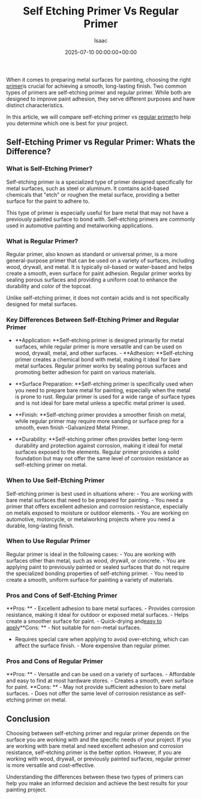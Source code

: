 ﻿---
title: Self Etching Primer Vs Regular Primer
description: When it comes to preparing metal surfaces for painting, choosing the right primer is crucial for achieving a smooth, long-lasting finish.
slug: /self-etching-primer-vs-regular-primer/
date: 2025-07-10 00:00:00+00:00
lastmod: 2025-07-10 00:00:00+03:00
author: Isaac
categories:
- Guide
- Paint
tags:
- guide
- primer
- regular
layout: post
---

When it comes to preparing metal surfaces for painting, choosing the right [primer](https://pestpolicy.com/best-bonding-primer-for-kitchen-cabinets/)is crucial for achieving a smooth, long-lasting finish. Two common types of primers are self-etching primer and regular primer. While both are designed to improve paint adhesion, they serve different purposes and have distinct characteristics.

In this article, we will compare self-etching primer vs [regular primer](https://pestpolicy.com/best-primer-for-oak-cabinets/)to help you determine which one is best for your project.

##  Self-Etching Primer vs Regular Primer: Whats the Difference?

###  What is Self-Etching Primer?

Self-etching primer is a specialized type of primer designed specifically for metal surfaces, such as steel or aluminum. It contains acid-based chemicals that "etch" or roughen the metal surface, providing a better surface for the paint to adhere to.

This type of primer is especially useful for bare metal that may not have a previously painted surface to bond with. Self-etching primers are commonly used in automotive painting and metalworking applications.

###  What is Regular Primer?

Regular primer, also known as standard or universal primer, is a more general-purpose primer that can be used on a variety of surfaces, including wood, drywall, and metal. It is typically oil-based or water-based and helps create a smooth, even surface for paint adhesion. Regular primer works by sealing porous surfaces and providing a uniform coat to enhance the durability and color of the topcoat.

Unlike self-etching primer, it does not contain acids and is not specifically designed for metal surfaces.

###  Key Differences Between Self-Etching Primer and Regular Primer

- **Application: **Self-etching primer is designed primarily for metal surfaces, while regular primer is more versatile and can be used on wood, drywall, metal, and other surfaces. - **Adhesion: **Self-etching primer creates a chemical bond with metal, making it ideal for bare metal surfaces. Regular primer works by sealing porous surfaces and promoting better adhesion for paint on various materials.

- **Surface Preparation: **Self-etching primer is specifically used when you need to prepare bare metal for painting, especially when the metal is prone to rust. Regular primer is used for a wide range of surface types and is not ideal for bare metal unless a specific metal primer is used.

- **Finish: **Self-etching primer provides a smoother finish on metal, while regular primer may require more sanding or surface prep for a smooth, even finish -Galvanized Metal Primer.

- **Durability: **Self-etching primer often provides better long-term durability and protection against corrosion, making it ideal for metal surfaces exposed to the elements. Regular primer provides a solid foundation but may not offer the same level of corrosion resistance as self-etching primer on metal.

###  When to Use Self-Etching Primer

Self-etching primer is best used in situations where: - You are working with bare metal surfaces that need to be prepared for painting. - You need a primer that offers excellent adhesion and corrosion resistance, especially on metals exposed to moisture or outdoor elements. - You are working on automotive, motorcycle, or metalworking projects where you need a durable, long-lasting finish.

###  When to Use Regular Primer

Regular primer is ideal in the following cases: - You are working with surfaces other than metal, such as wood, drywall, or concrete. - You are applying paint to previously painted or sealed surfaces that do not require the specialized bonding properties of self-etching primer. - You need to create a smooth, uniform surface for painting a variety of materials.

###  Pros and Cons of Self-Etching Primer

**Pros: ** - Excellent adhesion to bare metal surfaces. - Provides corrosion resistance, making it ideal for outdoor or exposed metal surfaces. - Helps create a smoother surface for paint. - Quick-drying and[easy to apply](https://pestpolicy.com/should-i-use-water-based-or-silicone-based-primer-in-painting/)**Cons: ** - Not suitable for non-metal surfaces.

- Requires special care when applying to avoid over-etching, which can affect the surface finish. - More expensive than regular primer.

###  Pros and Cons of Regular Primer

**Pros: ** - Versatile and can be used on a variety of surfaces. - Affordable and easy to find at most hardware stores. - Creates a smooth, even surface for paint. **Cons: ** - May not provide sufficient adhesion to bare metal surfaces. - Does not offer the same level of corrosion resistance as self-etching primer on metal.

##  Conclusion

Choosing between self-etching primer and regular primer depends on the surface you are working with and the specific needs of your project. If you are working with bare metal and need excellent adhesion and corrosion resistance, self-etching primer is the better option. However, if you are working with wood, drywall, or previously painted surfaces, regular primer is more versatile and cost-effective.

Understanding the differences between these two types of primers can help you make an informed decision and achieve the best results for your painting project.

